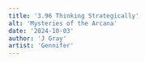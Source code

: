 ```yaml
---
title: '3.96 Thinking Strategically'
alt: 'Mysteries of the Arcana'
date: '2024-10-03'
author: 'J Gray'
artist: 'Gennifer'
---
```

